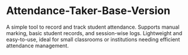 # Attendance-Taker-Base-Version
A simple tool to record and track student attendance. Supports manual marking, basic student records, and session-wise logs. Lightweight and easy-to-use, ideal for small classrooms or institutions needing efficient attendance management.
